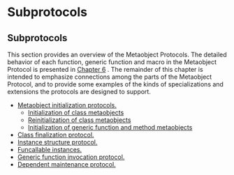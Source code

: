 Subprotocols
============

Subprotocols
------------

This section provides an overview of the Metaobject Protocols. The detailed behavior of each function, generic function and macro in the Metaobject Protocol is presented in [Chapter 6](/meta-object-protocol/chapter-6) . The remainder of this chapter is intended to emphasize connections among the parts of the Metaobject Protocol, and to provide some examples of the kinds of specializations and extensions the protocols are designed to support.

-   [Metaobject initialization protocols.](/meta-object-protocol/metaobject-initialization-protocols)
    -   [Initialization of class metaobjects](/meta-object-protocol/initialization-of-class-metaobjects)
    -   [Reinitialization of class metaobjects](/meta-object-protocol/reinitialization-of-class-metaobjects)
    -   [Initialization of generic function and method metaobjects](/meta-object-protocol/initialization-of-generic-function-and-method-metaobjects)
-   [Class finalization protocol.](/meta-object-protocol/class-finalization-protocol)
-   [Instance structure protocol.](/meta-object-protocol/instance-structure-protocol)
-   [Funcallable instances.](/meta-object-protocol/funcallable-instances)
-   [Generic function invocation protocol.](/meta-object-protocol/generic-function-invocation-protocol)
-   [Dependent maintenance protocol.](/meta-object-protocol/dependent-maintenance-protocol)

